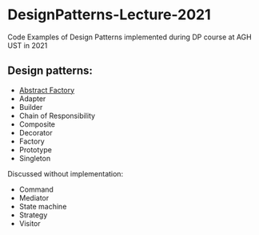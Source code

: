 # DesignPatterns-Lecture-2021
Code Examples of Design Patterns implemented during DP course at AGH UST in 2021

## Design patterns:
- [Abstract Factory](../main/src/abstractFactory)
- Adapter
- Builder
- Chain of Responsibility
- Composite
- Decorator
- Factory
- Prototype
- Singleton


Discussed without implementation:
- Command
- Mediator
- State machine
- Strategy
- Visitor
